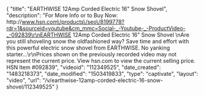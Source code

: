 {
    "title": "EARTHWISE 12Amp Corded Electric 16\" Snow Shovel",
    "description": "For More Info or to Buy Now: http:\/\/www.hsn.com\/products\/seo\/8199778?rdr=1&sourceid=youtube&cm_mmc=Social-_-Youtube-_-ProductVideo-_-092839\r\nEARTHWISE 12Amp Corded Electric 16\" Snow Shovel  \nAre you still shoveling snow the oldfashioned way? Save time and effort with this powerful electric snow shovel from EARTHWISE. No yanking starter...\r\nPrices shown on the previously recorded video may not represent the current price.  View hsn.com to view the current selling price. HSN Item #092839",
    "videoid": "112349525",
    "date_created": "1483218373",
    "date_modified": "1503419833",
    "type": "captivate",
    "layout": "video",
    "url": "\/v\/earthwise-12amp-corded-electric-16-snow-shovel\/112349525"
}